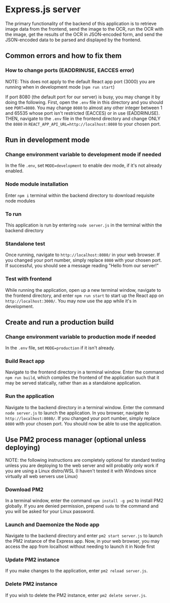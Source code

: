 # Express.js server

The primary functionality of the backend of this application is to retrieve image data from the frontend, send the image to the OCR, run the OCR with the image, get the results of the OCR in JSON-encoded form, and send the JSON-encoded data to be parsed and displayed by the frontend.

## Common errors and how to fix them

### How to change ports (EADDRINUSE, EACCES error)

NOTE: This does not apply to the default React app port (3000) you are running when in development mode (`npm run start`)

If port 8080 (the default port for our server) is busy, you may change it by doing the following. First, open the `.env` file in this directory and you should see `PORT=8080`. You may change `8080` to almost any other integer between 1 and 65535 whose port isn't restricted (EACCES) or in use (EADDRINUSE). THEN, navigate to the `.env` file in the frontend directory and change ONLY the `8080` in `REACT_APP_API_URL=http://localhost:8080` to your chosen port.

## Run in development mode

### Change environment variable to development mode if needed

In the file `.env`, set `MODE=development` to enable dev mode, if it's not already enabled.

### Node module installation

Enter `npm i` terminal within the backend directory to download requisite node modules

### To run

This application is run by entering `node server.js` in the terminal within the backend directory

### Standalone test

Once running, navigate to `http://localhost:8080/` in your web browser. If you changed your port number, simply replace `8080` with your chosen port. If successful, you should see a message reading "Hello from our server!"

### Test with frontend

While running the application, open up a new terminal window, navigate to the frontend directory, and enter `npm run start` to start up the React app on `http://localhost:3000/`. You may now use the app while it's in development.

## Create and run a production build

### Change environment variable to production mode if needed

In the `.env` file, set `MODE=production` if it isn't already.

### Build React app

Navigate to the frontend directory in a terminal window. Enter the command `npm run build`, which compiles the frontend of the application such that it may be served statically, rather than as a standalone application.

### Run the application

Navigate to the backend directory in a terminal window. Enter the command `node server.js` to launch the application. In you browser, navigate to `http://localhost:8080/`. If you changed your port number, simply replace `8080` with your chosen port. You should now be able to use the application.

## Use PM2 process manager (optional unless deploying)

NOTE: the following instructions are completely optional for standard testing unless you are deploying to the web server and will probably only work if you are using a Linux distro/WSL (I haven't tested it with Windows since virtually all web servers use Linux)

### Download PM2

In a terminal window, enter the command `npm install -g pm2` to install PM2 globally. If you are denied permission, prepend `sudo` to the command and you will be asked for your Linux password.

### Launch and Daemonize the Node app

Navigate to the backend directory and enter `pm2 start server.js` to launch the PM2 instance of the Express app. Now, in your web browser, you may access the app from localhost without needing to launch it in Node first

### Update PM2 instance

If you make changes to the application, enter `pm2 reload server.js`.

### Delete PM2 instance

If you wish to delete the PM2 instance, enter `pm2 delete server.js`.
